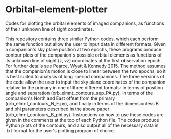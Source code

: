 # Orbital-element-plotter

Codes for plotting the orbital elements of imaged companions, as functions of their unknown 
line of sight coordinates.

This repository contains three similar Python codes, which each perform the same function but
allow the user to input data in different formats. Given a companion's sky plane position at
two epochs, these programs produce contour plots of the companion's possible orbital elements 
as functions of its unknown line of sight (z, vz) coordinates at the first observation epoch.
For further details see Pearce, Wyatt & Kennedy 2015. The method assumes that the companion's
motion is close to linear between the two epochs, so it is best suited to analysis of long
-period companions. The three versions of the code allow the user to input the sky plane 
coordinates of the companion relative to the primary in one of three different formats: in 
terms of position angle and separation (orb_elmnt_contours_sep_PA.py), in terms of the 
companion's North and East offset from the primary (orb_elmnt_contours_N_E.py), and finally
in terms of the dimensionless B and phi parameters described in the above paper
(orb_elmnt_contours_B_phi.py). Instructions on how to use these codes are given in the 
comments at the top of each Python file. The codes produce Python plots of the contours, 
and also output all of the necessary data in .txt format for the user's plotting program
of choice.

